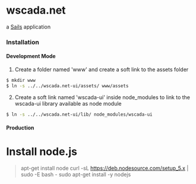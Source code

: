 # wscada.net

a [Sails](http://sailsjs.org) application

### Installation
#### Development Mode
1. Create a folder named 'www' and create a soft link to the assets folder
```bash
$ mkdir www  
$ ln -s ../../wscada.net-ui/assets/ www/assets  
```
2. Create a soft link named 'wscada-ui' inside node_modules to link to the
   wscada-ui library available as node module
```bash
$ ln -s ../../wscada.net-ui/lib/ node_modules/wscada-ui
```

#### Production
# Install node.js
> apt-get install node
curl -sL https://deb.nodesource.com/setup_5.x | sudo -E bash -
sudo apt-get install -y nodejs
#
